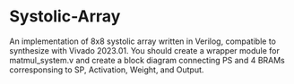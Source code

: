 # Systolic-Array
An implementation of 8x8 systolic array written in Verilog, compatible to synthesize with Vivado 2023.01. You should create a wrapper module for matmul_system.v and create a block diagram connecting PS and 4 BRAMs corresponsing to SP, Activation, Weight, and Output.
